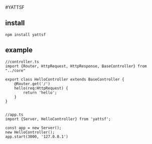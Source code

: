 #YATTSF
## install
    npm install yattsf

## example

    //controller.ts
    import {Router, HttpRequest, HttpResponse, BaseController} from "../core"

    export class HelloController extends BaseController {
        @Router.get('/')
        hello(req:HttpRequest) {
            return 'hello';
        }
    }


    //app.ts
    import {Server, HelloController} from 'yattsf';

    const app = new Server();
    new HelloController();
    app.start(3000, '127.0.0.1')